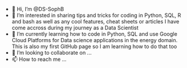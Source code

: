 - 👋 Hi, I’m @DS-SophB
- 👀 I’m interested in sharing tips and tricks for coding in Python, SQL, R and bash as well as any cool features, cheat sheets or articles I have come accross during my journey as a Data Scientist
- 🌱 I’m currently learning how to code in Python, SQL and use Google Cloud Platforms for Data science applications in the energy domain. This is also my first GitHub page so I am learning how to do that too
- 💞️ I’m looking to collaborate on ...
- 📫 How to reach me ...

<!---
DS-SophB/DS-SophB is a ✨ special ✨ repository because its `README.md` (this file) appears on your GitHub profile.
You can click the Preview link to take a look at your changes.
--->
